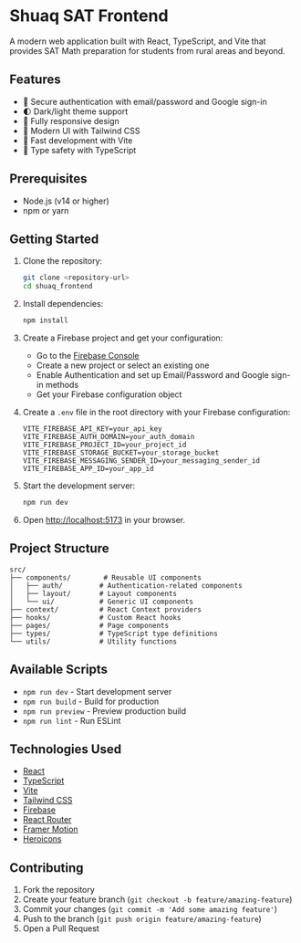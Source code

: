 # Shuaq SAT Frontend

A modern web application built with React, TypeScript, and Vite that provides SAT Math preparation for students from rural areas and beyond.

## Features

- 🔐 Secure authentication with email/password and Google sign-in
- 🌓 Dark/light theme support
- 📱 Fully responsive design
- 🎨 Modern UI with Tailwind CSS
- 🚀 Fast development with Vite
- 💪 Type safety with TypeScript

## Prerequisites

- Node.js (v14 or higher)
- npm or yarn

## Getting Started

1. Clone the repository:
   ```bash
   git clone <repository-url>
   cd shuaq_frontend
   ```

2. Install dependencies:
   ```bash
   npm install
   ```

3. Create a Firebase project and get your configuration:
   - Go to the [Firebase Console](https://console.firebase.google.com/)
   - Create a new project or select an existing one
   - Enable Authentication and set up Email/Password and Google sign-in methods
   - Get your Firebase configuration object

4. Create a `.env` file in the root directory with your Firebase configuration:
   ```env
   VITE_FIREBASE_API_KEY=your_api_key
   VITE_FIREBASE_AUTH_DOMAIN=your_auth_domain
   VITE_FIREBASE_PROJECT_ID=your_project_id
   VITE_FIREBASE_STORAGE_BUCKET=your_storage_bucket
   VITE_FIREBASE_MESSAGING_SENDER_ID=your_messaging_sender_id
   VITE_FIREBASE_APP_ID=your_app_id
   ```

5. Start the development server:
   ```bash
   npm run dev
   ```

6. Open [http://localhost:5173](http://localhost:5173) in your browser.

## Project Structure

```
src/
├── components/        # Reusable UI components
│   ├── auth/         # Authentication-related components
│   ├── layout/       # Layout components
│   └── ui/           # Generic UI components
├── context/          # React Context providers
├── hooks/            # Custom React hooks
├── pages/            # Page components
├── types/            # TypeScript type definitions
└── utils/            # Utility functions
```

## Available Scripts

- `npm run dev` - Start development server
- `npm run build` - Build for production
- `npm run preview` - Preview production build
- `npm run lint` - Run ESLint

## Technologies Used

- [React](https://reactjs.org/)
- [TypeScript](https://www.typescriptlang.org/)
- [Vite](https://vitejs.dev/)
- [Tailwind CSS](https://tailwindcss.com/)
- [Firebase](https://firebase.google.com/)
- [React Router](https://reactrouter.com/)
- [Framer Motion](https://www.framer.com/motion/)
- [Heroicons](https://heroicons.com/)

## Contributing

1. Fork the repository
2. Create your feature branch (`git checkout -b feature/amazing-feature`)
3. Commit your changes (`git commit -m 'Add some amazing feature'`)
4. Push to the branch (`git push origin feature/amazing-feature`)
5. Open a Pull Request
